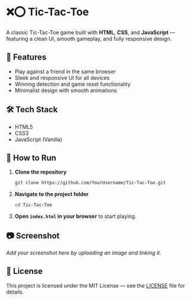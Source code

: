 # ❌⭕ Tic-Tac-Toe

A classic Tic-Tac-Toe game built with **HTML**, **CSS**, and **JavaScript** — featuring a clean UI, smooth gameplay, and fully responsive design.

## 🎯 Features
- Play against a friend in the same browser
- Sleek and responsive UI for all devices
- Winning detection and game reset functionality
- Minimalist design with smooth animations

## 🛠 Tech Stack
- HTML5
- CSS3
- JavaScript (Vanilla)

## 🚀 How to Run
1. **Clone the repository**  
   ```bash
   git clone https://github.com/YourUsername/Tic-Tac-Toe.git
   ```
2. **Navigate to the project folder**  
   ```bash
   cd Tic-Tac-Toe
   ```
3. **Open `index.html` in your browser** to start playing.

## 📷 Screenshot
_Add your screenshot here by uploading an image and linking it._

## 📜 License
This project is licensed under the MIT License — see the [LICENSE](LICENSE) file for details.
